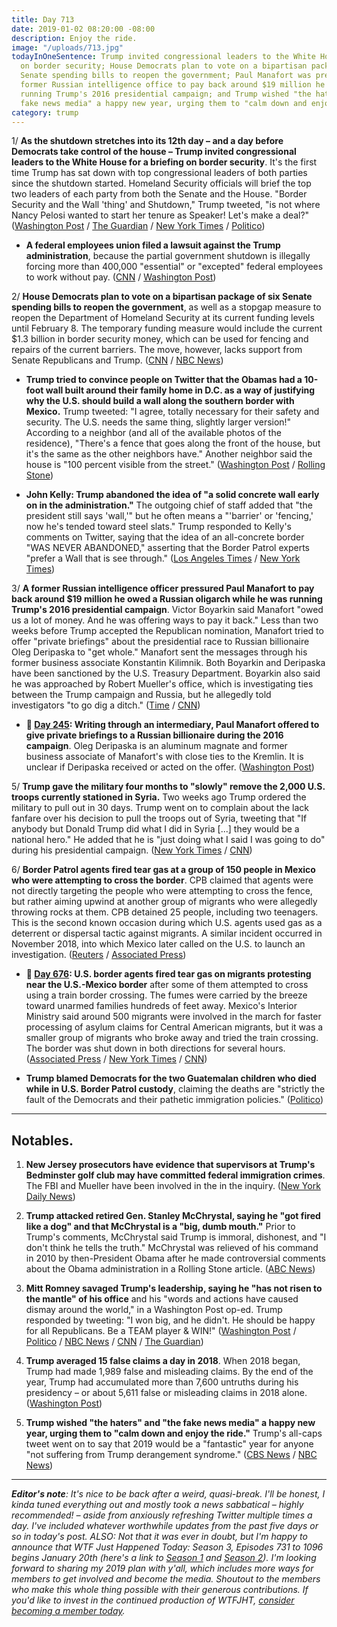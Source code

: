 ```yaml
---
title: Day 713
date: 2019-01-02 08:20:00 -08:00
description: Enjoy the ride.
image: "/uploads/713.jpg"
todayInOneSentence: Trump invited congressional leaders to the White House for a briefing
  on border security; House Democrats plan to vote on a bipartisan package of six
  Senate spending bills to reopen the government; Paul Manafort was pressured by a
  former Russian intelligence office to pay back around $19 million he owed while
  running Trump's 2016 presidential campaign; and Trump wished "the haters" and "the
  fake news media" a happy new year, urging them to "calm down and enjoy the ride."
category: trump
---
```


1/ **As the shutdown stretches into its 12th day – and a day before Democrats take control of the house – Trump invited congressional leaders to the White House for a briefing on border security**. It's the first time Trump has sat down with top congressional leaders of both parties since the shutdown started. Homeland Security officials will brief the top two leaders of each party from both the Senate and the House. "Border Security and the Wall 'thing' and Shutdown," Trump tweeted, "is not where Nancy Pelosi wanted to start her tenure as Speaker! Let's make a deal?" ([Washington Post](https://www.washingtonpost.com/politics/trump-tells-america-to-chill-out-and-enjoy-the-ride-in-2019/2019/01/01/20c52266-0de9-11e9-831f-3aa2c2be4cbd_story.html) / [The Guardian](https://www.theguardian.com/us-news/2018/dec/31/donald-trump-government-shutdown-fox-interview-ready-willing-deal) / [New York Times](https://www.nytimes.com/2019/01/02/us/politics/trump-congress-shutdown.html) / [Politico](https://www.politico.com/story/2019/01/01/government-shutdown-update-trump-congress-1077368))

* **A federal employees union filed a lawsuit against the Trump administration**, because the partial government shutdown is illegally forcing more than 400,000 "essential" or "excepted" federal employees to work without pay. ([CNN](https://www.cnn.com/2018/12/31/politics/federal-workers-sue-government/index.html) / [Washington Post](https://www.washingtonpost.com/politics/2019/01/02/federal-work-force-shouldnt-be-used-pawn-union-sues-trump-administration-over-shutdown/))

2/ **House Democrats plan to vote on a bipartisan package of six Senate spending bills to reopen the government**, as well as a stopgap measure to reopen the Department of Homeland Security at its current funding levels until February 8. The temporary funding measure would include the current $1.3 billion in border security money, which can be used for fencing and repairs of the current barriers. The move, however, lacks support from Senate Republicans and Trump. ([CNN](https://www.cnn.com/2018/12/31/politics/house-democrats-government-shutdown/index.html) / [NBC News](https://www.nbcnews.com/politics/congress/house-dems-announce-vote-week-end-shutdown-n953316))

* **Trump tried to convince people on Twitter that the Obamas had a 10-foot wall built around their family home in D.C. as a way of justifying why the U.S. should build a wall along the southern border with Mexico.** Trump tweeted: "I agree, totally necessary for their safety and security. The U.S. needs the same thing, slightly larger version!" According to a neighbor (and all of the available photos of the residence), "There's a fence that goes along the front of the house, but it's the same as the other neighbors have." Another neighbor said the house is "100 percent visible from the street." ([Washington Post](https://www.washingtonpost.com/politics/2018/12/31/trump-claims-theres-foot-wall-around-obamas-dc-home-neighbors-say-theres-not/?utm_term=.290ffa136c47) / [Rolling Stone](https://www.rollingstone.com/politics/politics-news/trump-obama-wall-773963/))

* **John Kelly: Trump abandoned the idea of "a solid concrete wall early on in the administration."** The outgoing chief of staff added that "the president still says 'wall,'" but he often means a "'barrier' or 'fencing,' now he's tended toward steel slats." Trump responded to Kelly's comments on Twitter, saying that the idea of an all-concrete border "WAS NEVER ABANDONED," asserting that the Border Patrol experts "prefer a Wall that is see through." ([Los Angeles Times](https://www.latimes.com/politics/la-na-pol-john-kelly-exit-interview-20181230-story.html) / [New York Times](https://www.nytimes.com/2018/12/30/us/politics/john-kelly-exit-interview-wall.html))

3/ **A former Russian intelligence officer pressured Paul Manafort to pay back around $19 million he owed a Russian oligarch while he was running Trump's 2016 presidential campaign**. Victor Boyarkin said Manafort "owed us a lot of money. And he was offering ways to pay it back." Less than two weeks before Trump accepted the Republican nomination, Manafort tried to offer "private briefings" about the presidential race to Russian billionaire Oleg Deripaska to "get whole." Manafort sent the messages through his former business associate Konstantin Kilimnik. Both Boyarkin and Deripaska have been sanctioned by the U.S. Treasury Department. Boyarkin also said he was approached by Robert Mueller's office, which is investigating ties between the Trump campaign and Russia, but he allegedly told investigators "to go dig a ditch." ([Time](http://time.com/5490169/paul-manafort-victor-boyarkin-debts/) / [CNN](https://www.cnn.com/2018/12/29/politics/russian-former-spy-paul-manafort-trump-campaign/index.html))

* **📌 [Day 245](https://whatthefuckjusthappenedtoday.com/2017/09/21/day-245/#1-writing-through-an-intermediary-pa): Writing through an intermediary, Paul Manafort offered to give private briefings to a Russian billionaire during the 2016 campaign**. Oleg Deripaska is an aluminum magnate and former business associate of Manafort's with close ties to the Kremlin. It is unclear if Deripaska received or acted on the offer. ([Washington Post](https://www.washingtonpost.com/politics/manafort-offered-to-give-russian-billionaire-private-briefings-on-2016-campaign/2017/09/20/399bba1a-9d48-11e7-8ea1-ed975285475e_story.html))

5/ **Trump gave the military four months to "slowly" remove the 2,000 U.S. troops currently stationed in Syria.** Two weeks ago Trump ordered the military to pull out in 30 days. Trump went on to complain about the lack fanfare over his decision to pull the troops out of Syria, tweeting that "If anybody but Donald Trump did what I did in Syria \[...\] they would be a national hero." He added that he is "just doing what I said I was going to do" during his presidential campaign. ([New York Times](https://www.nytimes.com/2018/12/31/us/politics/trump-troop-withdrawal-syria-months.html) / [CNN](https://www.cnn.com/2018/12/31/politics/trump-syria-isis/index.html))

6/ **Border Patrol agents fired tear gas at a group of 150 people in Mexico who were attempting to cross the border**. CPB claimed that agents were not directly targeting the people who were attempting to cross the fence, but rather aiming upwind at another group of migrants who were allegedly throwing rocks at them. CPB detained 25 people, including two teenagers. This is the second known occasion during which U.S. agents used gas as a deterrent or dispersal tactic against migrants. A similar incident occurred in November 2018, into which Mexico later called on the U.S. to launch an investigation. ([Reuters](https://www.reuters.com/article/us-usa-afghanistan-people/afghanistans-neighbors-fear-refugee-crisis-if-u-s-pulls-out-idUSKCN1OV1E4) / [Associated Press](https://apnews.com/3f2a5aba2a8844dcb05816a24402739e))

* **📌 [Day 676](https://whatthefuckjusthappenedtoday.com/2018/11/26/day-676/#3-u-s-border-agents-fired-tear-gas-o): U.S. border agents fired tear gas on migrants protesting near the U.S.-Mexico border** after some of them attempted to cross using a train border crossing. The fumes were carried by the breeze toward unarmed families hundreds of feet away. Mexico's Interior Ministry said around 500 migrants were involved in the march for faster processing of asylum claims for Central American migrants, but it was a smaller group of migrants who broke away and tried the train crossing. The border was shut down in both directions for several hours. ([Associated Press](https://apnews.com/72efa4f1822241c2817a2fb6aa191fb4) / [New York Times](https://www.nytimes.com/2018/11/25/world/americas/tijuana-mexico-border.html) / [CNN](https://www.cnn.com/2018/11/25/us/san-ysidro-port-of-entry-closed/index.html))

* **Trump blamed Democrats for the two Guatemalan children who died while in U.S. Border Patrol custody**, claiming the deaths are "strictly the fault of the Democrats and their pathetic immigration policies." ([Politico](https://www.politico.com/story/2018/12/29/trump-child-migrants-deaths-democrats-border-wall-1076874))

---

## Notables.

1. **New Jersey prosecutors have evidence that supervisors at Trump's Bedminster golf club may have committed federal immigration crimes**. The FBI and Mueller have been involved in the in the inquiry. ([New York Daily News](https://www.nydailynews.com/news/politics/ny-pol-fbi-ag-evidence-crimes-trump-golf-20181228-story.html))

2. **Trump attacked retired Gen. Stanley McChrystal, saying he "got fired like a dog" and that McChrystal is a "big, dumb mouth."** Prior to Trump's comments, McChrystal said Trump is immoral, dishonest, and "I don't think he tells the truth." McChrystal was relieved of his command in 2010 by then-President Obama after he made controversial comments about the Obama administration in a Rolling Stone article. ([ABC News](https://abcnews.go.com/Politics/trump-retired-army-gen-stanley-mcchrystal-big-dumb/story?id=60106026))

3. **Mitt Romney savaged Trump's leadership, saying he "has not risen to the mantle" of his office** and his "words and actions have caused dismay around the world," in a Washington Post op-ed. Trump responded by tweeting: "I won big, and he didn't. He should be happy for all Republicans. Be a TEAM player & WIN!" ([Washington Post](https://www.washingtonpost.com/opinions/mitt-romney-the-president-shapes-the-public-character-of-the-nation-trumps-character-falls-short/2019/01/01/37a3c8c2-0d1a-11e9-8938-5898adc28fa2_story.html) / [Politico](https://www.politico.com/story/2019/01/01/romney-savages-trumps-leadership-in-washington-post-op-ed-1077403) / [NBC News](https://www.nbcnews.com/politics/politics-news/sen-elect-mitt-romney-says-op-ed-trump-s-character-n953621) / [CNN](https://www.cnn.com/2019/01/02/politics/donald-trump-mitt-romney-oped/index.html) / [The Guardian](https://www.theguardian.com/us-news/2019/jan/02/mitt-romney-trumps-biggest-failure-is-a-lack-of-character-in-leading-divided-nation))

4. **Trump averaged 15 false claims a day in 2018**. When 2018 began, Trump had made 1,989 false and misleading claims. By the end of the year, Trump had accumulated more than 7,600 untruths during his presidency – or about 5,611 false or misleading claims in 2018 alone. ([Washington Post](https://www.washingtonpost.com/politics/2018/12/30/year-unprecedented-deception-trump-averaged-false-claims-day/))

5. **Trump wished "the haters" and "the fake news media" a happy new year, urging them to "calm down and enjoy the ride."** Trump's all-caps tweet went on to say that 2019 would be a "fantastic" year for anyone "not suffering from Trump derangement syndrome." ([CBS News](https://www.cbsnews.com/news/president-trump-new-years-tweet-tells-haters-to-calm-down-enjoy-the-ride-today-2019-01-01/) / [NBC News](https://www.nbcnews.com/politics/politics-news/trump-wishes-everyone-happy-new-year-including-haters-fake-news-n953501))

---

***Editor's note**: It's nice to be back after a weird, quasi-break. I'll be honest, I kinda tuned everything out and mostly took a news sabbatical – highly recommended! – aside from anxiously refreshing Twitter multiple times a day. I've included whatever worthwhile updates from the past five days or so in today's post. ALSO: Not that it was ever in doubt, but I'm happy to announce that WTF Just Happened Today: Season 3, Episodes 731 to 1096 begins January 20th (here's a link to [Season 1](https://whatthefuckjusthappenedtoday.com/archive/2017/) and [Season 2](https://whatthefuckjusthappenedtoday.com/archive/2018/)). I'm looking forward to sharing my 2019 plan with y'all, which includes more ways for members to get involved and become the media. Shoutout to the members who make this whole thing possible with their generous contributions. If you'd like to invest in the continued production of WTFJHT, [consider becoming a member today](https://whatthefuckjusthappenedtoday.com/membership/).*
